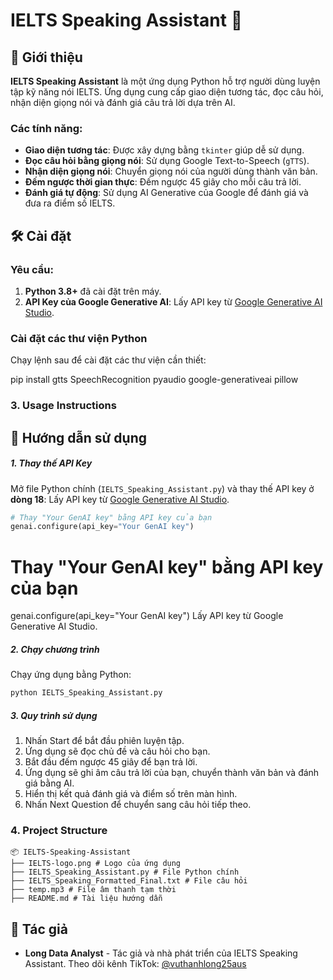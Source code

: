 # IELTS Speaking Assistant 🎤

## 📖 Giới thiệu
**IELTS Speaking Assistant** là một ứng dụng Python hỗ trợ người dùng luyện tập kỹ năng nói IELTS. Ứng dụng cung cấp giao diện tương tác, đọc câu hỏi, nhận diện giọng nói và đánh giá câu trả lời dựa trên AI.

### Các tính năng:
- **Giao diện tương tác**: Được xây dựng bằng `tkinter` giúp dễ sử dụng.
- **Đọc câu hỏi bằng giọng nói**: Sử dụng Google Text-to-Speech (`gTTS`).
- **Nhận diện giọng nói**: Chuyển giọng nói của người dùng thành văn bản.
- **Đếm ngược thời gian thực**: Đếm ngược 45 giây cho mỗi câu trả lời.
- **Đánh giá tự động**: Sử dụng AI Generative của Google để đánh giá và đưa ra điểm số IELTS.

## 🛠️ Cài đặt

### Yêu cầu:
1. **Python 3.8+** đã cài đặt trên máy.
2. **API Key của Google Generative AI**: Lấy API key từ [Google Generative AI Studio](https://aistudio.google.com/app/apikey).

### Cài đặt các thư viện Python
Chạy lệnh sau để cài đặt các thư viện cần thiết:

pip install gtts SpeechRecognition pyaudio google-generativeai pillow

### 3. **Usage Instructions**
## 🚀 Hướng dẫn sử dụng

##### 1. Thay thế API Key

Mở file Python chính (`IELTS_Speaking_Assistant.py`) và thay thế API key ở **dòng 18**:
Lấy API key từ [Google Generative AI Studio](https://aistudio.google.com/app/apikey).

```python
# Thay "Your GenAI key" bằng API key của bạn
genai.configure(api_key="Your GenAI key")
```

# Thay "Your GenAI key" bằng API key của bạn
genai.configure(api_key="Your GenAI key")
Lấy API key từ Google Generative AI Studio.

##### 2. Chạy chương trình
Chạy ứng dụng bằng Python:

```bash
python IELTS_Speaking_Assistant.py
```
##### 3. Quy trình sử dụng
1. Nhấn Start để bắt đầu phiên luyện tập.
2. Ứng dụng sẽ đọc chủ đề và câu hỏi cho bạn.
3. Bắt đầu đếm ngược 45 giây để bạn trả lời.
4. Ứng dụng sẽ ghi âm câu trả lời của bạn, chuyển thành văn bản và đánh giá bằng AI.
5. Hiển thị kết quả đánh giá và điểm số trên màn hình.
6. Nhấn Next Question để chuyển sang câu hỏi tiếp theo.

### 4. **Project Structure**
```
📦 IELTS-Speaking-Assistant
├── IELTS-logo.png # Logo của ứng dụng
├── IELTS_Speaking_Assistant.py # File Python chính
├── IELTS_Speaking_Formatted_Final.txt # File câu hỏi
├── temp.mp3 # File âm thanh tạm thời
├── README.md # Tài liệu hướng dẫn
```

## 📜 Tác giả 

- **Long Data Analyst** - Tác giả và nhà phát triển của IELTS Speaking Assistant. Theo dõi kênh TikTok: [@vuthanhlong25aus](https://www.tiktok.com/@vuthanhlong25aus)
